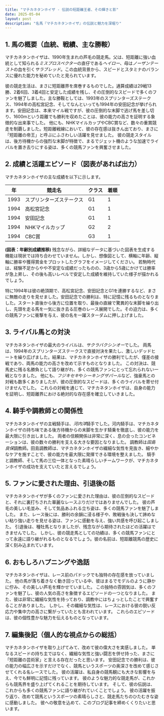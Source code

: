 ```yaml
---
title: "マチカネタンホイザ - 伝説の短距離王者、その輝きと影"
date: 2025-05-04
layout: post
description: "名馬『マチカネタンホイザ』の伝説と魅力を深堀り"
---
```


## 1. 馬の概要（血統、戦績、主な勝鞍）

マチカネタンホイザは、1990年生まれの芦毛の競走馬。父は、短距離に強い血統として知られる*ミスプロスペクター*の直仔である*ヘイロー*、母は*ノーザンテースト*の血を引く*サラブレッド*。この血統背景から、スピードとスタミナのバランスに優れた能力を秘めていたと見られています。

彼の競走生活は、まさに短距離界を席巻するものでした。通算成績は29戦13勝、2着6回、3着4回と安定した成績を残し、その圧倒的なスピードで多くのファンを魅了しました。主な勝鞍としては、1993年のスプリンターズステークス、1994年の高松宮記念、そしてなんといっても1994年の安田記念が挙げられます。安田記念は、本来マイル戦ですが、彼の圧倒的な末脚で逃げ馬を差し切り、1600mという距離でも勝利を収めたことは、彼の能力の高さを証明する象徴的な出来事でした。  他にも、NHKマイルカップやCBC賞など、数々の重賞競走を制覇しました。短距離戦線において、彼の存在感は抜きん出ており、まさに「短距離の帝王」と呼ぶにふさわしい活躍を見せました。  彼の競走スタイルは、後方待機からの強烈な末脚が特徴で、まるでジェット機のような加速でライバルを置き去りにする姿は、多くの競馬ファンを興奮させました。


## 2. 成績と活躍エピソード（図表があれば出力）

マチカネタンホイザの主な成績を以下に示します。

| 年 | 競走名             | クラス | 着順 |
|---|----------------------|-------|-----|
| 1993 | スプリンターズステークス | G1    | 1   |
| 1994 | 高松宮記念           | G1    | 1   |
| 1994 | 安田記念             | G1    | 1   |
| 1994 | NHKマイルカップ       | G2    | 2   |
| 1994 | CBC賞               | G3    | 1   |


**(図表：年齢別成績推移)**  残念ながら、詳細なデータに基づいた図表を生成する機能は現状では持ち合わせていません。しかし、想像図として、横軸に年齢、縦軸に勝率や獲得賞金をプロットしたグラフをイメージしてください。  若駒時代は、経験不足からやや不安定な成績だったものの、3歳から5歳にかけては勝率が急上昇し、その後も高いレベルで安定した成績を維持していた様子が描かれるでしょう。


特に1994年は彼の絶頂期で、高松宮記念、安田記念とG1を連勝するなど、まさに無敵の走りを見せました。安田記念での勝利は、特に記憶に残るものとなりました。スタート直後から後方に位置を取り、最後の直線で驚異的な末脚を繰り出し、先頭を走る馬を一気に抜き去る圧巻のレース展開でした。その迫力は、多くの競馬ファンに衝撃を与え、彼の名を一躍スターダムに押し上げました。


## 3. ライバル馬との対決

マチカネタンホイザの最大のライバルは、*サクラバクシンオー*でした。  両馬は、1994年のスプリンターズステークスで直接対決を果たし、激しいデッドヒートを繰り広げました。結果は、マチカネタンホイザの勝利でしたが、僅差の接戦であり、両馬の能力の高さを改めて示すものとなりました。  この対決は、競馬史に残る名勝負として語り継がれ、多くの競馬ファンにとって忘れられない一戦となりました。  他にも、*フジキセキ*や*シーキングザパール*など、強豪馬との対戦も数多くありましたが、彼の圧倒的なスピードは、多くのライバルを寄せ付けませんでした。  これらの対戦を通じて、マチカネタンホイザは、自身の能力を証明し、短距離界における絶対的な存在感を確立していきました。


## 4. 騎手や調教師との関係性

マチカネタンホイザの主戦騎手は、*河内洋*騎手でした。河内騎手は、マチカネタンホイザの持ち味である後方待機からの末脚を生かす騎乗を徹底し、彼の能力を最大限に引き出しました。  両者の信頼関係は非常に深く、息の合ったコンビネーションは、彼の数々の勝利を支える大きな要因となりました。  調教師は*田島良保*調教師。田島調教師は、マチカネタンホイザの繊細な気性を見抜き、細やかなケアを施すことで、彼の能力を最大限に発揮できる環境を整えました。  騎手と調教師、そして馬の三位一体となった素晴らしいチームワークが、マチカネタンホイザの成功を支えていたと言えるでしょう。


## 5. ファンに愛された理由、引退後の話

マチカネタンホイザが多くのファンに愛された理由は、彼の圧倒的なスピードと、それに裏打ちされた華麗なレースぶりだけではありませんでした。  彼の芦毛の美しい毛並み、そして気品あふれる立ち姿は、多くの競馬ファンを魅了しました。  また、レース後には、勝利の余韻に浸る様子や、敗戦後も決して諦めない粘り強い走りを見せる姿は、ファンに感動を与え、強い共感を呼び起こしました。  引退後は、種牡馬となりましたが、残念ながら期待されたほどの活躍はできませんでした。  しかし、彼の競走馬としての功績は、多くの競馬ファンにとって永遠に語り継がれるものとなるでしょう。彼の名前は、短距離競馬の歴史に深く刻み込まれています。


## 6. おもしろハプニングや逸話

マチカネタンホイザは、レース前のパドックでも独特の存在感を放っていました。  他の馬が落ち着きなく動き回っている中、彼はまるでモデルのように静かに佇み、その美しい芦毛を輝かせていました。  この独特の雰囲気は、多くのファンを魅了し、彼の人気の高さを象徴するエピソードの一つとなりました。  また、彼は非常に繊細な気性を持っており、調教中にはちょっとしたことで興奮することがありました。  しかし、その繊細な気性は、レースにおける彼の鋭い反応力や集中力の高さに繋がっていたとも言われています。  これらのエピソードは、彼の個性豊かな魅力を伝えるものとなっています。


## 7. 編集後記（個人的な視点からの総括）

マチカネタンホイザを取り上げてみて、改めて彼の偉大さを実感しました。  単なるスピードの持ち主ではなく、繊細な気性と強い闘志を併せ持った、まさに「短距離の芸術家」と言える存在だったと思います。  安田記念での勝利は、彼の能力の幅広さを示すだけでなく、競馬というスポーツの奥深さを改めて感じさせてくれる名レースでした。  彼の活躍は、私自身の競馬観にも大きな影響を与え、今でも鮮明に記憶に残っています。  彼のような魅力的な競走馬が、これからも競馬界を盛り上げてくれることを期待しています。  そして、彼の伝説は、これからも多くの競馬ファンに語り継がれていくことでしょう。  彼の活躍を振り返り、改めて競馬というスポーツの素晴らしさと、競走馬たちのひたむきな姿に感動しました。  彼への敬意を込めて、このブログ記事を締めくくりたいと思います。

